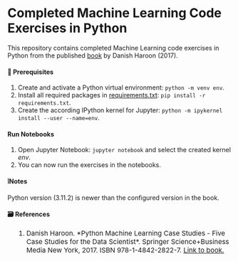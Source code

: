 # Completed Machine Learning Code Exercises in Python
This repository contains completed Machine Learning code exercises in Python from the published [book](#haroon) by Danish Haroon (2017).  

#### 🧰 Prerequisites
1. Create and activate a Python virtual environment: `python -m venv env`.
2. Install all required packages in [requirements.txt](requirements.txt): `pip install -r requirements.txt`.
3. Create the according IPython kernel for Jupyter: `python -m ipykernel install --user --name=env`.

#### Run Notebooks
1. Open Jupyter Notebook: `jupyter notebook` and select the created kernel _env_.
3. You can now run the exercises in the notebooks.

#### ❕Notes
Python version (3.11.2) is newer than the configured version in the book.

<a id="references"></a>  
#### 🗃️ References
<ol style="margin-left: 17px; font-size: 15px;">
<li id="haroon"> Danish Haroon. *Python Machine Learning Case Studies - Five Case Studies for the Data Scientist*. Springer Science+Business Media New York, 2017. ISBN 978-1-4842-2822-7. <a href="https://doi.org/10.1007/978-1-4842-2823-4"> Link to book.</a></li>
</ol>
